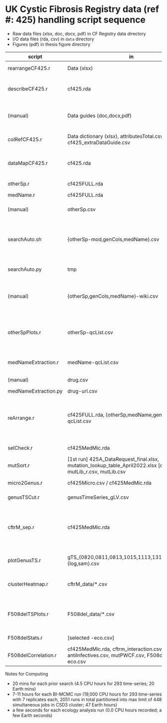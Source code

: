 # UK Cystic Fibrosis Registry data (ref \#: 425) handling script sequence

- Raw data files (xlsx, doc, docx, pdf) in CF Registry data directory
- I/O data files (rda, csv) in `data` directory
- Figures (pdf) in thesis figure directory

script | in | out | desc
--- | --- | --- | ---
rearrangeCF425.r | Data (xlsx) | cf425.rda | convert raw data to RData (0.5hr runtime)
describeCF425.r | cf425.rda | tsPatients.pdf, attributesTotal.csv | data time-series descriptions (time-series plot, overall column data structure)
(manual) | Data guides (doc,docx,pdf) | cf425\_extraDataGuide.csv | reference R-readable column names source \& meaning from given documents
colRefCF425.r | Data dictionary (xlsx), attributesTotal.csv, cf425\_extraDataGuide.csv | colDict-ExcSep.csv | generate column names equivalence table for UKCF-Reg data
dataMapCF425.r | cf425.rda | cf425FULL.rda, genCols.csv | remap full data into one dataframe by regid and year (tabulate medication record)
otherSp.r | cf425FULL.rda | otherSp.csv | extract other species record
medName.r | cf425FULL.rda | medName.csv | extract medicine name
(manual) | otherSp.csv | otherSp-mod.csv | filter searchable names: include antimicrobial resistence
searchAuto.sh | {otherSp-mod,genCols,medName}.csv | tmp | generate unique text list temporary for Wikipedia search (optimize reproducibility, traceability and efficiency trade-off)
searchAuto.py | tmp | {otherSp,genCols,medName}-wiki.csv | text correction using mostly reproducible Wikipedia search top hit
(manual) | {otherSp,genCols,medName}-wiki.csv | {otherSp,genCols,medName}-qcList.csv | quality check automated search result; manual evaluation used [duckduckgo](https://duckduckgo.com/) search engine
otherSpPlots.r | otherSp-qcList.csv | otherSp-qcREF.csv, GoogleSearchEfficiency.pdf, DataIrregularity.pdf | (construct a reference frame for other species), summarise efficiency and effort for the manual text correction process
medNameExtraction.r | medName-qcList.csv | drug.csv | get standardized medication and active ingredient names
(manual) | drug.csv | drug-url.csv | standardize medical classes and details
medNameExtraction.py | drug-url.csv | drug-wiki.csv | collect standardized info
reArrange.r | cf425FULL.rda, {otherSp,medName,genCols}-qcList.csv | cf425MedMic.rda, {otherSp-qcREF,cf425Medic,cf425Micro}.csv | rearrange columns to medical,microbe dataframes (data sort log: Rscript reArrange.r >> ../data/reArrangeRec.txt; 0.5hr runtime)
selCheck.r | cf425MedMic.rda | NA | select 30 manual check data rows in cf425
mutSort.r | [1st run] 425A\_DataRequest\_final.xlsx, mutation\_lookup\_table\_April2022.xlsx [others] mutLib\_r.csv, mutLib.csv | [1st run] mutLib.{csv,txt} [others] mutPWCF.csv | sort CF mutation of pwCF
micro2Genus.r | cf425Micro.csv / cf425MedMic.rda | genusCF425\_gLV.csv, cf425Genus.pdf | sort mIcro data in genus time-series
genusTSCut.r | genusTimeSeries\_gLV.csv | gTS\_{startYr}{endYr}-gLV.csv |  cut genus time-series data in multiple csv
cftrM\_sep.r | cf425MedMic.rda | ../cftrM\_raw/cftrM\_{abs,mod,int}\_\[start\]\[end\]\_gLV.csv | categorize people with CF (pwCF) into CFTR-modifiers (cftrM) and interacting drugs categories + separate into different time-series
plotGenusTS.r | gTS_{0820,0811,0813,1015,1113,1315,1619}\_gLV-{log,sam}.csv | gTS\_overall.pdf | plot time-series genus data with fitted simulations
clusterHeatmap.r | cftrM\_data/\*.csv | graph/cftrM/heatmap/heatMap_\*.pdf | heatmap clustering grphs for CFTRm segregated time-series data
F508delTSPlots.r | F508del\_data/\*.csv | graph/F508del/\*.pdf | rolling mean plots of 3 consecutive years for F508del mutation CFTRm segregated time-series
F508delStats.r | [selected -eco.csv] | [none] | statistical tests for F508del group
F508delCorrelation.r | cf425MedMic.rda, cftrm\_interaction.csv, antiInfectives.csv, mutPWCF.csv, F508del\_data/\*-eco.csv | F508\_Correlation.csv | Correlation between CFTRm yearly diff with gLV model ability

Notes for Computing

- 20 mins for each prior search (4.5 CPU hours for 293 time-series; 20 Earth mins)
- 7-11 hours for each BI-MCMC run (19,000 CPU hours for 293 time-series with 7 replicates each, 2051 runs in total partitioned into max limit of 448 simultaneous jobs in CSD3 cluster; 47 Earth hours)
- a few seconds for each ecology analysis run (0.0 CPU hours recorded; a few Earth seconds)
